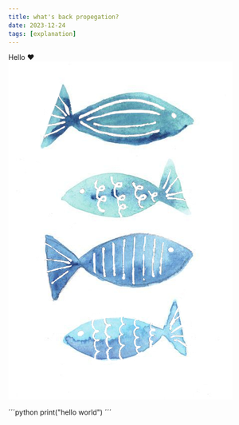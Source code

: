 ```yaml
---
title: what's back propegation?
date: 2023-12-24
tags: [explanation]
---
```

Hello ❤️
![check-this-out](fishes.jpeg)

´´´python
print("hello world")
´´´